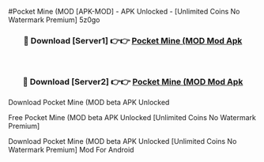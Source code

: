 #Pocket Mine (MOD [APK-MOD] - APK Unlocked - [Unlimited Coins No Watermark Premium] 5z0go



<div align="center">

<h3>🔴 Download [Server1] 👉👉 <a href="https://momento.my/?title=Pocket_Mine_(MOD">Pocket Mine (MOD Mod Apk</a></h3><br>

<h3>🔴 Download [Server2] 👉👉 <a href="https://momento.my/?title=Pocket_Mine_(MOD">Pocket Mine (MOD Mod Apk</a></h3>
</div>



Download Pocket Mine (MOD beta APK Unlocked

Free Pocket Mine (MOD beta APK Unlocked [Unlimited Coins No Watermark Premium]

Download Pocket Mine (MOD beta APK Unlocked [Unlimited Coins No Watermark Premium] Mod For Android
